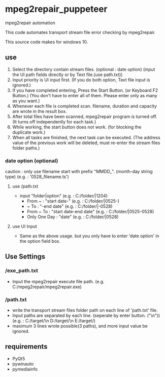 # mpeg2repair_puppeteer
mpeg2repair automation

This code automates transport stream file error checking by mpeg2repair. 

This source code makes for windows 10.

## use
 1. Select the directory contain stream files. (optional : date option) (input the UI path fields directly or by Text file.(use path.txt))
 2. Input priority is UI input first. (If you do both option, Text file input is ignored.)
 3. If you have completed entering, Press the Start Button. (or Keyboard F2 Button.) (You don't have to enter all of them. Please enter only as many as you want.)
 4. Whenever each file is completed scan. filename, duration and capacity are wrote in the result box.
 5. After total files have been scanned, mpeg2repair program is turned off. (It turns off independently for each task.)
 6. While working, the start button does not work. (for blocking the duplicate work.)
 7. When all tasks are finished, the next task can be executed. (The address value of the previous work will be deleted, must re-enter the stream files folder paths.) 

### date option (optional)
caution : only use filename start with prefix "MMDD_". (month-day string type)
(e.g. : '0528_filename.ts')

1. use /path.txt
   * input "folder|option" (e.g. : C:/folder/|1204)
     * From ~ : "start date-" (e.g. : C:/folder/|0525-)
     * ~ To : "-end date" (e.g. : C:/folder/|-0528)
     * From ~ To : "start date-end date" (e.g. : C:/folder/|0525-0528)
     * Only One Day : "date" (e.g. : C:/folder/|0528)

2. use UI Input
   * Same as the above usage. but you only have to enter 'date option' in the option field box.

## Use Settings
### /exe_path.txt
 * Input the mpeg2repair execute file path. (e.g. C:/mpeg2repair/mpeg2repair.exe)

### /path.txt
* write the transport stream files folder path on each line of 'path.txt' file.
* Input paths are separated by each line. (seperate by enter button. ("\n"))
  (e.g. : 
  C:/target/\n
  D:/target/\n
  E:/target/)
* maximum 3 lines wrote possible(3 paths), and more input value be ignored.

## requirements
* PyQt5
* pywinauto
* pymediainfo
